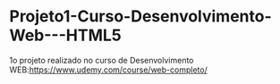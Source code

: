 # Projeto1-Curso-Desenvolvimento-Web---HTML5
1o projeto realizado no curso de Desenvolvimento WEB:https://www.udemy.com/course/web-completo/
